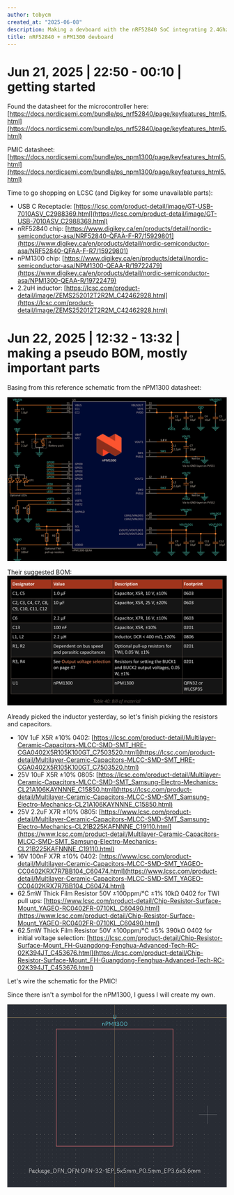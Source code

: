 ```yaml
---
author: tobycm
created_at: "2025-06-08"
description: Making a devboard with the nRF52840 SoC integrating 2.4Ghz technologies such as Bluetooth, Zigbee, Thread and a complimentary nPM1300 PMIC for power management
title: nRF52840 + nPM1300 devboard
---
```


# Jun 21, 2025 | 22:50 - 00:10 | getting started

Found the datasheet for the microcontroller here: [https://docs.nordicsemi.com/bundle/ps_nrf52840/page/keyfeatures_html5.html](https://docs.nordicsemi.com/bundle/ps_nrf52840/page/keyfeatures_html5.html)

PMIC datasheet: [https://docs.nordicsemi.com/bundle/ps_npm1300/page/keyfeatures_html5.html](https://docs.nordicsemi.com/bundle/ps_npm1300/page/keyfeatures_html5.html)

Time to go shopping on LCSC (and Digikey for some unavailable parts):

- USB C Receptacle: [https://lcsc.com/product-detail/image/GT-USB-7010ASV_C2988369.html](https://lcsc.com/product-detail/image/GT-USB-7010ASV_C2988369.html)
- nRF52840 chip: [https://www.digikey.ca/en/products/detail/nordic-semiconductor-asa/NRF52840-QFAA-F-R7/15929801](https://www.digikey.ca/en/products/detail/nordic-semiconductor-asa/NRF52840-QFAA-F-R7/15929801)
- nPM1300 chip: [https://www.digikey.ca/en/products/detail/nordic-semiconductor-asa/NPM1300-QEAA-R/19722479](https://www.digikey.ca/en/products/detail/nordic-semiconductor-asa/NPM1300-QEAA-R/19722479)
- 2.2uH inductor: [https://lcsc.com/product-detail/image/ZEMS252012T2R2M_C42462928.html](https://lcsc.com/product-detail/image/ZEMS252012T2R2M_C42462928.html)

# Jun 22, 2025 | 12:32 - 13:32 | making a pseudo BOM, mostly important parts

Basing from this reference schematic from the nPM1300 datasheet:

![nPM1300 reference schematic](assets/pm-ref-sch.png)

Their suggested BOM:
![nPM1300 reference schematic suggested BOM](assets/pm-suggest-bom.png)

Already picked the inductor yesterday, so let's finish picking the resistors and capacitors.

- 10V 1uF X5R ±10% 0402: [https://lcsc.com/product-detail/Multilayer-Ceramic-Capacitors-MLCC-SMD-SMT_HRE-CGA0402X5R105K100GT_C7503520.html](https://lcsc.com/product-detail/Multilayer-Ceramic-Capacitors-MLCC-SMD-SMT_HRE-CGA0402X5R105K100GT_C7503520.html)
- 25V 10uF X5R ±10% 0805: [https://lcsc.com/product-detail/Multilayer-Ceramic-Capacitors-MLCC-SMD-SMT_Samsung-Electro-Mechanics-CL21A106KAYNNNE_C15850.html](https://lcsc.com/product-detail/Multilayer-Ceramic-Capacitors-MLCC-SMD-SMT_Samsung-Electro-Mechanics-CL21A106KAYNNNE_C15850.html)
- 25V 2.2uF X7R ±10% 0805: [https://www.lcsc.com/product-detail/Multilayer-Ceramic-Capacitors-MLCC-SMD-SMT_Samsung-Electro-Mechanics-CL21B225KAFNNNE_C19110.html](https://www.lcsc.com/product-detail/Multilayer-Ceramic-Capacitors-MLCC-SMD-SMT_Samsung-Electro-Mechanics-CL21B225KAFNNNE_C19110.html)
- 16V 100nF X7R ±10% 0402: [https://www.lcsc.com/product-detail/Multilayer-Ceramic-Capacitors-MLCC-SMD-SMT_YAGEO-CC0402KRX7R7BB104_C60474.html](https://www.lcsc.com/product-detail/Multilayer-Ceramic-Capacitors-MLCC-SMD-SMT_YAGEO-CC0402KRX7R7BB104_C60474.html)
- 62.5mW Thick Film Resistor 50V ±100ppm/℃ ±1% 10kΩ 0402 for TWI pull ups: [https://www.lcsc.com/product-detail/Chip-Resistor-Surface-Mount_YAGEO-RC0402FR-0710KL_C60490.html](https://www.lcsc.com/product-detail/Chip-Resistor-Surface-Mount_YAGEO-RC0402FR-0710KL_C60490.html)
- 62.5mW Thick Film Resistor 50V ±100ppm/℃ ±5% 390kΩ 0402 for initial voltage selection: [https://lcsc.com/product-detail/Chip-Resistor-Surface-Mount_FH-Guangdong-Fenghua-Advanced-Tech-RC-02K394JT_C453676.html](https://lcsc.com/product-detail/Chip-Resistor-Surface-Mount_FH-Guangdong-Fenghua-Advanced-Tech-RC-02K394JT_C453676.html)

Let's wire the schematic for the PMIC!

Since there isn't a symbol for the nPM1300, I guess I will create my own.

![creating nPM1300 symbol](assets/creating-pm-symbol.png)